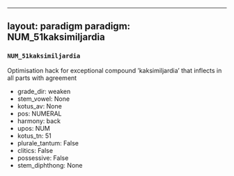 
---
layout: paradigm
paradigm: NUM_51kaksimiljardia
---
### ` NUM_51kaksimiljardia `

Optimisation hack for exceptional compound ’kaksimiljardia’ that inflects in all parts with agreement
* grade_dir: weaken
* stem_vowel: None
* kotus_av: None
* pos: NUMERAL
* harmony: back
* upos: NUM
* kotus_tn: 51
* plurale_tantum: False
* clitics: False
* possessive: False
* stem_diphthong: None
